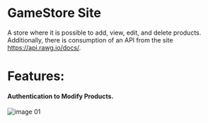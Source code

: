 # GameStore Site

A store where it is possible to add, view, edit, and delete products. Additionally, there is consumption of an API from the site https://api.rawg.io/docs/.

# Features:

#### Authentication to Modify Products.

![image 01](https://github.com/robsonalves1/Platform-GameStore-AspNet-WebForms/assets/65395592/5465ed31-58e1-47b7-8712-ce751c515e7c)

#### 
